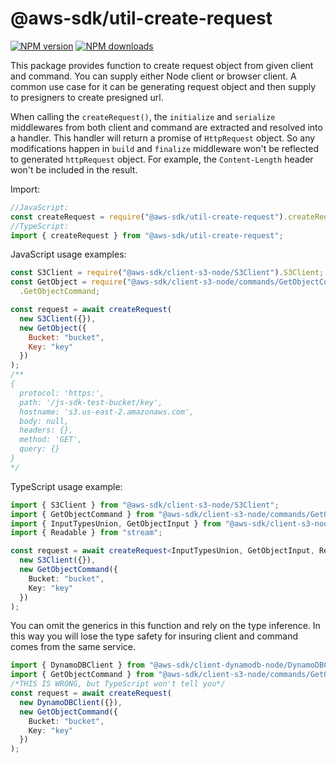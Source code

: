 # @aws-sdk/util-create-request

[![NPM version](https://img.shields.io/npm/v/@aws-sdk/util-create-request/beta.svg)](https://www.npmjs.com/package/@aws-sdk/util-create-request)
[![NPM downloads](https://img.shields.io/npm/dm/@aws-sdk/util-create-request.svg)](https://www.npmjs.com/package/@aws-sdk/util-create-request)

This package provides function to create request object from given client and command.
You can supply either Node client or browser client. A common use case for it can be
generating request object and then supply to presigners to create presigned url.

When calling the `createRequest()`, the `initialize` and `serialize` middlewares
from both client and command are extracted and resolved into a handler. This handler
will return a promise of `HttpRequest` object. So any modifications happen in `build`
and `finalize` middleware won't be reflected to generated `httpRequest` object. For
example, the `Content-Length` header won't be included in the result.

Import:

```javascript
//JavaScript:
const createRequest = require("@aws-sdk/util-create-request").createRequest;
//TypeScript:
import { createRequest } from "@aws-sdk/util-create-request";
```

JavaScript usage examples:

```javascript
const S3Client = require("@aws-sdk/client-s3-node/S3Client").S3Client;
const GetObject = require("@aws-sdk/client-s3-node/commands/GetObjectCommand")
  .GetObjectCommand;

const request = await createRequest(
  new S3Client({}),
  new GetObject({
    Bucket: "bucket",
    Key: "key"
  })
);
/**
{ 
  protocol: 'https:',
  path: '/js-sdk-test-bucket/key',
  hostname: 's3.us-east-2.amazonaws.com',
  body: null,
  headers: {},
  method: 'GET',
  query: {} 
}
*/
```

TypeScript usage example:

```typescript
import { S3Client } from "@aws-sdk/client-s3-node/S3Client";
import { GetObjectCommand } from "@aws-sdk/client-s3-node/commands/GetObjectCommand";
import { InputTypesUnion, GetObjectInput } from "@aws-sdk/client-s3-node/types";
import { Readable } from "stream";

const request = await createRequest<InputTypesUnion, GetObjectInput, Readable>(
  new S3Client({}),
  new GetObjectCommand({
    Bucket: "bucket",
    Key: "key"
  })
);
```

You can omit the generics in this function and rely on the type inference. In this
way you will lose the type safety for insuring client and command comes from the same
service.

```typescript
import { DynamoDBClient } from "@aws-sdk/client-dynamodb-node/DynamoDBClient";
import { GetObjectCommand } from "@aws-sdk/client-s3-node/commands/GetObjectCommand";
/*THIS IS WRONG, but TypeScript won't tell you*/
const request = await createRequest(
  new DynamoDBClient({}),
  new GetObjectCommand({
    Bucket: "bucket",
    Key: "key"
  })
);
```
